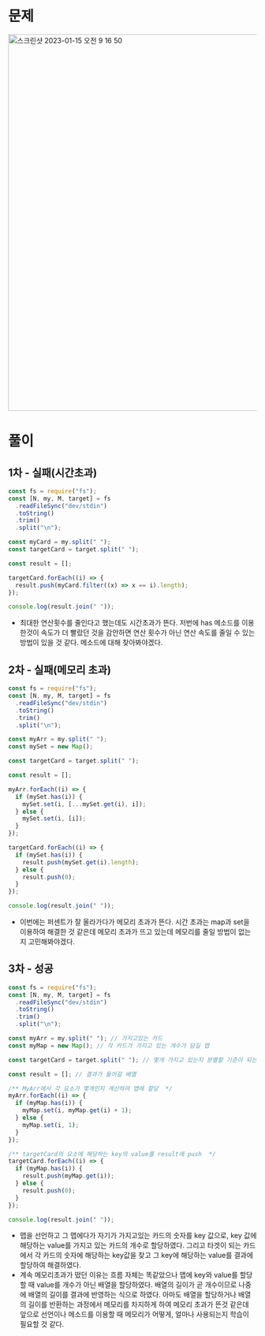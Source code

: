 # 문제

<img width="764" alt="스크린샷 2023-01-15 오전 9 16 50" src="https://user-images.githubusercontent.com/103481518/212502841-a54cf86a-e81f-43e2-89b0-0a2a36b02231.png">



# 풀이

## 1차 - 실패(시간초과)

```javascript
const fs = require("fs");
const [N, my, M, target] = fs
  .readFileSync("dev/stdin")
  .toString()
  .trim()
  .split("\n");

const myCard = my.split(" ");
const targetCard = target.split(" ");

const result = [];

targetCard.forEach((i) => {
  result.push(myCard.filter((x) => x == i).length);
});

console.log(result.join(" "));
```

- 최대한 연산횟수를 줄인다고 했는데도 시간초과가 뜬다. 저번에 has 메소드를 이용한것이 속도가 더 빨랐던 것을 감안하면 연산 횟수가 아닌 연산 속도를 줄일 수 있는 방법이 있을 것 같다. 메소드에 대해 찾아봐야겠다.

## 2차 - 실패(메모리 초과)

```javascript
const fs = require("fs");
const [N, my, M, target] = fs
  .readFileSync("dev/stdin")
  .toString()
  .trim()
  .split("\n");

const myArr = my.split(" ");
const mySet = new Map();

const targetCard = target.split(" ");

const result = [];

myArr.forEach((i) => {
  if (mySet.has(i)) {
    mySet.set(i, [...mySet.get(i), i]);
  } else {
    mySet.set(i, [i]);
  }
});

targetCard.forEach((i) => {
  if (mySet.has(i)) {
    result.push(mySet.get(i).length);
  } else {
    result.push(0);
  }
});

console.log(result.join(" "));
```

- 이번에는 퍼센트가 잘 올라가다가 메모리 초과가 뜬다. 시간 초과는 map과 set을 이용하여 해결한 것 같은데 메모리 초과가 뜨고 있는데 메모리를 줄일 방법이 없는지 고민해봐야겠다.

## 3차 - 성공

```javascript
const fs = require("fs");
const [N, my, M, target] = fs
  .readFileSync("dev/stdin")
  .toString()
  .trim()
  .split("\n");

const myArr = my.split(" "); // 가지고있는 카드
const myMap = new Map(); // 각 카드가 가지고 있는 개수가 담길 맵

const targetCard = target.split(" "); // 몇개 가지고 있는지 분별할 기준이 되는 카드

const result = []; // 결과가 들어갈 배열

/** MyArr에서 각 요소가 몇개인지 계산하여 맵에 할당  */
myArr.forEach((i) => {
  if (myMap.has(i)) {
    myMap.set(i, myMap.get(i) + 1);
  } else {
    myMap.set(i, 1);
  }
});

/** targetCard의 요소에 해당하는 key의 value를 result에 push  */
targetCard.forEach((i) => {
  if (myMap.has(i)) {
    result.push(myMap.get(i));
  } else {
    result.push(0);
  }
});

console.log(result.join(" "));
```

- 맵을 선언하고 그 맵에다가 자기가 가지고있는 카드의 숫자를 key 값으로, key 값에 해당하는 value를 가지고 있는 카드의 개수로 할당하였다. 그리고 타겟이 되는 카드에서 각 카드의 숫자에 해당하는 key값을 찾고 그 key에 해당하는 value를 결과에 할당하여 해결하였다.
- 계속 메모리초과가 떴던 이유는 흐름 자체는 똑같았으나 맵에 key와 value를 할당할 때 value를 개수가 아닌 배열을 할당하였다. 배열의 길이가 곧 개수이므로 나중에 배열의 길이를 결과에 반영하는 식으로 하였다. 아마도 배열을 할당하거나 배열의 길이를 반환하는 과정에서 메모리를 차지하게 하여 메모리 초과가 뜬것 같은데 앞으로 선언이나 메소드를 이용할 때 메모리가 어떻게, 얼마나 사용되는지 학습이 필요할 것 같다.
